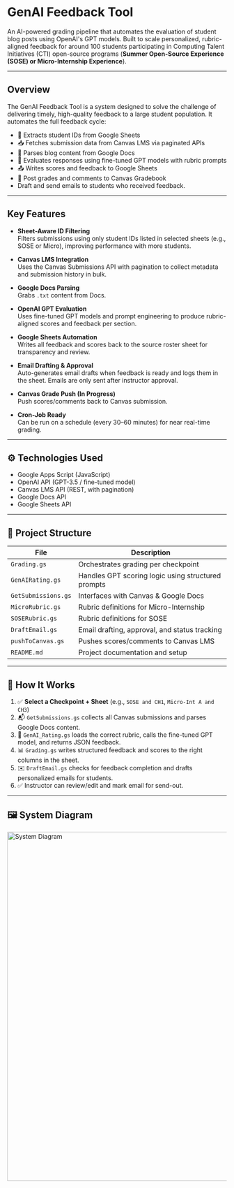 # GenAI Feedback Tool

An AI-powered grading pipeline that automates the evaluation of student blog posts using OpenAI's GPT models. Built to scale personalized, rubric-aligned feedback for around 100 students participating in Computing Talent Initiatives (CTI) open-source programs (**Summer Open-Source Experience (SOSE) or Micro-Internship Experience**).

---

## Overview

The GenAI Feedback Tool is a system designed to solve the challenge of delivering timely, high-quality feedback to a large student population. It automates the full feedback cycle:

- 🧾 Extracts student IDs from Google Sheets
- 📥 Fetches submission data from Canvas LMS via paginated APIs
- 📝 Parses blog content from Google Docs
- 🤖 Evaluates responses using fine-tuned GPT models with rubric prompts
- 📤 Writes scores and feedback to Google Sheets
- 🎯 Post grades and comments to Canvas Gradebook
- Draft and send emails to students who received feedback.

---

## Key Features

- **Sheet-Aware ID Filtering**  
  Filters submissions using only student IDs listed in selected sheets (e.g., SOSE or Micro), improving performance with more students.

- **Canvas LMS Integration**  
  Uses the Canvas Submissions API with pagination to collect metadata and submission history in bulk.

- **Google Docs Parsing**  
  Grabs `.txt` content from Docs.

- **OpenAI GPT Evaluation**  
  Uses fine-tuned GPT models and prompt engineering to produce rubric-aligned scores and feedback per section.

- **Google Sheets Automation**  
  Writes all feedback and scores back to the source roster sheet for transparency and review.

- **Email Drafting & Approval**  
  Auto-generates email drafts when feedback is ready and logs them in the sheet. Emails are only sent after instructor approval.

- **Canvas Grade Push (In Progress)**  
  Push scores/comments back to Canvas submission.

- **Cron-Job Ready**  
  Can be run on a schedule (every 30–60 minutes) for near real-time grading.

---

## ⚙️ Technologies Used

- Google Apps Script (JavaScript)
- OpenAI API (GPT-3.5 / fine-tuned model)
- Canvas LMS API (REST, with pagination)
- Google Docs API
- Google Sheets API

---

## 📁 Project Structure

| File | Description |
|------|-------------|
| `Grading.gs` | Orchestrates grading per checkpoint |
| `GenAIRating.gs` | Handles GPT scoring logic using structured prompts |
| `GetSubmissions.gs` | Interfaces with Canvas & Google Docs |
| `MicroRubric.gs` | Rubric definitions for Micro-Internship |
| `SOSERubric.gs` | Rubric definitions for SOSE |
| `DraftEmail.gs` | Email drafting, approval, and status tracking |
| `pushToCanvas.gs` | Pushes scores/comments to Canvas LMS |
| `README.md` | Project documentation and setup |

---

## 🧠 How It Works

1. ✅ **Select a Checkpoint + Sheet** (e.g., `SOSE and CH1`, `Micro-Int A and CH3`)
2. 📬 `GetSubmissions.gs` collects all Canvas submissions and parses Google Docs content.
3. 🤖 `GenAI_Rating.gs` loads the correct rubric, calls the fine-tuned GPT model, and returns JSON feedback.
4. 📊 `Grading.gs` writes structured feedback and scores to the right columns in the sheet.
5. ✉️ `DraftEmail.gs` checks for feedback completion and drafts personalized emails for students.
6. ✅ Instructor can review/edit and mark email for send-out.

---

## 🖼️ System Diagram

<img src="https://i.postimg.cc/xCzKvGtx/Gen-AIFeedback-Diagram.png" alt="System Diagram" width="800"/>
